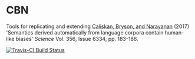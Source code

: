 # CBN

Tools for replicating and extending [Caliskan, Bryson, and Narayanan](http://science.sciencemag.org/content/356/6334/183) (2017) 
'Semantics derived automatically from language corpora contain human-like 
biases' *Science* Vol. 356, Issue 6334, pp. 183-186.

[![Travis-CI Build Status](https://travis-ci.org/conjugateprior/cbn.svg?branch=master)](https://travis-ci.org/conjugateprior/cbn) 
